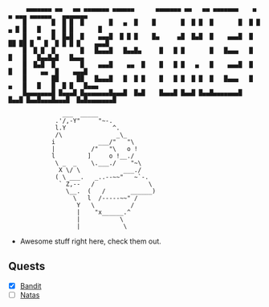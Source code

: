 		 ▄▄▄▄▄▄▄ ▄▄   ▄▄ ▄▄▄▄▄▄▄ ▄▄▄▄▄▄      ▄▄▄▄▄▄▄ ▄▄   ▄▄ ▄▄▄▄▄▄▄    ▄     ▄ ▄▄▄ ▄▄▄▄▄▄   ▄▄▄▄▄▄▄
		█       █  █ █  █       █   ▄  █    █       █  █ █  █       █  █ █ ▄ █ █   █   ▄  █ █       █
		█   ▄   █  █▄█  █    ▄▄▄█  █ █ █    █▄     ▄█  █▄█  █    ▄▄▄█  █ ██ ██ █   █  █ █ █ █    ▄▄▄█
		█  █ █  █       █   █▄▄▄█   █▄▄█▄     █   █ █       █   █▄▄▄   █       █   █   █▄▄█▄█   █▄▄▄
		█  █▄█  █       █    ▄▄▄█    ▄▄  █    █   █ █   ▄   █    ▄▄▄█  █       █   █    ▄▄  █    ▄▄▄█
		█       ██     ██   █▄▄▄█   █  █ █    █   █ █  █ █  █   █▄▄▄   █   ▄   █   █   █  █ █   █▄▄▄
		█▄▄▄▄▄▄▄█ █▄▄▄█ █▄▄▄▄▄▄▄█▄▄▄█  █▄█    █▄▄▄█ █▄▄█ █▄▄█▄▄▄▄▄▄▄█  █▄▄█ █▄▄█▄▄▄█▄▄▄█  █▄█▄▄▄▄▄▄▄█

				   ___  _____
				 .'/,-Y"     "~-.
				 l.Y             ^.
				 /\               _\_
				i            ___/"   "\
				|          /"   "\   o !
				l         ]     o !__./
				 \ _  _    \.___./    "~\
				  X \/ \            ___./
				 ( \ ___.   _..--~~"   ~`-.
				  ` Z,--   /               \
				    \__.  (   /       ______)
				      \   l  /-----~~" /
				       Y   \          /
				       |    "x______.^
				       |           \
				       |            \


- Awesome stuff right here, check them out.

## Quests
- [x] [Bandit](./BANDIT/)
- [ ] [Natas](./NATAS/)
